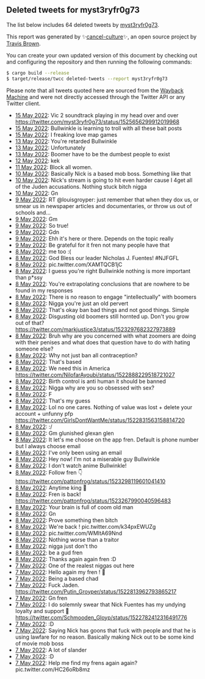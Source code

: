## Deleted tweets for myst3ryfr0g73

The list below includes 64 deleted tweets by
[myst3ryfr0g73](https://twitter.com/myst3ryfr0g73).



This report was generated by ✨[cancel-culture](https://github.com/travisbrown/cancel-culture)✨,
an open source project by [Travis Brown](https://twitter.com/travisbrown).

You can create your own updated version of this document by checking out and configuring the
repository and then running the following commands:

```bash
$ cargo build --release
$ target/release/twcc deleted-tweets --report myst3ryfr0g73
```

Please note that all tweets quoted here are sourced from the
[Wayback Machine](https://web.archive.org) and were not directly accessed through the Twitter API or
any Twitter client.

* [15 May 2022](https://web.archive.org/web/20220515020232/https://twitter.com/myst3ryfr0g73/status/1525657746963668995): Vic 2 soundtrack playing in my head over and over https://twitter.com/myst3ryfr0g73/status/1525656299912019968 <!--1525657746963668995-->
* [15 May 2022](https://web.archive.org/web/20220515020008/https://twitter.com/myst3ryfr0g73/status/1525657054785986566): Bullwinkle is learning to troll with all these bait posts <!--1525657054785986566-->
* [15 May 2022](https://web.archive.org/web/20220515015655/https://twitter.com/myst3ryfr0g73/status/1525656299912019968): I freaking love map games <!--1525656299912019968-->
* [13 May 2022](https://web.archive.org/web/20220513194601/https://twitter.com/myst3ryfr0g73/status/1525200513444225025): You're retarded Bullwinkle <!--1525200513444225025-->
* [13 May 2022](https://web.archive.org/web/20220513191252/https://twitter.com/myst3ryfr0g73/status/1525192194100961280): Unfortunately <!--1525192194100961280-->
* [13 May 2022](https://web.archive.org/web/20220513183959/https://twitter.com/myst3ryfr0g73/status/1525183922807705600): Boomer have to be the dumbest people to exist <!--1525183922807705600-->
* [12 May 2022](https://web.archive.org/web/20220512185346/https://twitter.com/myst3ryfr0g73/status/1524825054093123584): kek <!--1524825054093123584-->
* [11 May 2022](https://web.archive.org/web/20220511155650/https://twitter.com/myst3ryfr0g73/status/1524417995954692097): Block all women. <!--1524417995954692097-->
* [10 May 2022](https://web.archive.org/web/20220510185205/https://twitter.com/myst3ryfr0g73/status/1524099706590220288): Basically Nick is a based mob boss. Something like that <!--1524099706590220288-->
* [10 May 2022](https://web.archive.org/web/20220510184742/https://twitter.com/myst3ryfr0g73/status/1524098598291619840): Nick's stream is going to hit even harder cause I 4get all of the Juden accusations. Nothing stuck bitch nigga <!--1524098598291619840-->
* [10 May 2022](https://web.archive.org/web/20220510014808/https://twitter.com/myst3ryfr0g73/status/1523842042836705287): Gn <!--1523842042836705287-->
* [ 9 May 2022](https://web.archive.org/web/20220509174025/https://twitter.com/myst3ryfr0g73/status/1523719553964208128): RT @louisgroyper: just remember that when they dox us, or smear us in newspaper articles and documentaries, or throw us out of schools and… <!--1523719553964208128-->
* [ 9 May 2022](https://web.archive.org/web/20220509162844/https://twitter.com/myst3ryfr0g73/status/1523701241401905152): Gm <!--1523701241401905152-->
* [ 9 May 2022](https://web.archive.org/web/20220509060511/https://twitter.com/myst3ryfr0g73/status/1523544456410005505): So true! <!--1523544456410005505-->
* [ 9 May 2022](https://web.archive.org/web/20220509050907/https://twitter.com/myst3ryfr0g73/status/1523530321828134912): Gdn <!--1523530321828134912-->
* [ 9 May 2022](https://web.archive.org/web/20220509021247/https://twitter.com/myst3ryfr0g73/status/1523485966136057856): Ehh it's here or there. Depends on the topic really <!--1523485966136057856-->
* [ 9 May 2022](https://web.archive.org/web/20220509020546/https://twitter.com/myst3ryfr0g73/status/1523484122357768192): Be grateful for it fren not many people have that <!--1523484122357768192-->
* [ 8 May 2022](https://web.archive.org/web/20220508222535/https://twitter.com/myst3ryfr0g73/status/1523428888335970305): me too :( <!--1523428888335970305-->
* [ 8 May 2022](https://web.archive.org/web/20220508222601/https://twitter.com/myst3ryfr0g73/status/1523428804072378369): God Bless our leader Nicholas J. Fuentes!   #NJFGFL <!--1523428804072378369-->
* [ 8 May 2022](https://web.archive.org/web/20220508222150/https://twitter.com/myst3ryfr0g73/status/1523427842360774656): pic.twitter.com/XAMTQCB1jC <!--1523427842360774656-->
* [ 8 May 2022](https://web.archive.org/web/20220508221525/https://twitter.com/myst3ryfr0g73/status/1523426128282542080): I guess you're right Bullwinkle nothing is more important than p*ssy <!--1523426128282542080-->
* [ 8 May 2022](https://web.archive.org/web/20220508221407/https://twitter.com/myst3ryfr0g73/status/1523425797792432128): You're extrapolating conclusions that are nowhere to be found in my responses <!--1523425797792432128-->
* [ 8 May 2022](https://web.archive.org/web/20220508221224/https://twitter.com/myst3ryfr0g73/status/1523425496281001984): There is no reason to engage "intellectually" with boomers <!--1523425496281001984-->
* [ 8 May 2022](https://web.archive.org/web/20220508220201/https://twitter.com/myst3ryfr0g73/status/1523422955174125568): Nigga you're just an old pervert <!--1523422955174125568-->
* [ 8 May 2022](https://web.archive.org/web/20220508220131/https://twitter.com/myst3ryfr0g73/status/1523422764354314240): That's okay ban bad things and not good things. Simple <!--1523422764354314240-->
* [ 8 May 2022](https://web.archive.org/web/20220508215207/https://twitter.com/myst3ryfr0g73/status/1523420420556595200): Disgusting old boomers still hornted up. Don't you grow out of that? https://twitter.com/markjustice3/status/1523297682327973889 <!--1523420420556595200-->
* [ 8 May 2022](https://web.archive.org/web/20220508214545/https://twitter.com/myst3ryfr0g73/status/1523418767363313664): Bruh why are you concerned with what zoomers are doing with their penises and what does that question have to do with hating someone else? <!--1523418767363313664-->
* [ 8 May 2022](https://web.archive.org/web/20220508214505/https://twitter.com/myst3ryfr0g73/status/1523418510306672640): Why not just ban all contraception? <!--1523418510306672640-->
* [ 8 May 2022](https://web.archive.org/web/20220508214048/https://twitter.com/myst3ryfr0g73/status/1523417390909853696): That's based <!--1523417390909853696-->
* [ 8 May 2022](https://web.archive.org/web/20220508214021/https://twitter.com/myst3ryfr0g73/status/1523417347955912704): We need this in America https://twitter.com/NilofarAyoubi/status/1522888229518721027 <!--1523417347955912704-->
* [ 8 May 2022](https://web.archive.org/web/20220508213713/https://twitter.com/myst3ryfr0g73/status/1523416490619195393): Birth control is anti human it should be banned <!--1523416490619195393-->
* [ 8 May 2022](https://web.archive.org/web/20220508204321/https://twitter.com/myst3ryfr0g73/status/1523403134277611521): Nigga why are you so obsessed with sex? <!--1523403134277611521-->
* [ 8 May 2022](https://web.archive.org/web/20220508204227/https://twitter.com/myst3ryfr0g73/status/1523402732765597696): F <!--1523402732765597696-->
* [ 8 May 2022](https://web.archive.org/web/20220508203917/https://twitter.com/myst3ryfr0g73/status/1523402135995527168): That's my guess <!--1523402135995527168-->
* [ 8 May 2022](https://web.archive.org/web/20220508194717/https://twitter.com/myst3ryfr0g73/status/1523388945744408576): Lol no one cares. Nothing of value was lost + delete your account + unfunny pfp https://twitter.com/GirlsDontWantMe/status/1522831563158814720 <!--1523388945744408576-->
* [ 8 May 2022](https://web.archive.org/web/20220508193252/https://twitter.com/myst3ryfr0g73/status/1523385374881374208): :/ <!--1523385374881374208-->
* [ 8 May 2022](https://web.archive.org/web/20220508142256/https://twitter.com/myst3ryfr0g73/status/1523307268733026305): Gm glunished glexan glen <!--1523307268733026305-->
* [ 8 May 2022](https://web.archive.org/web/20220508141719/https://twitter.com/myst3ryfr0g73/status/1523305915339866112): It let's me choose on the app fren. Default is phone number but I always choose email <!--1523305915339866112-->
* [ 8 May 2022](https://web.archive.org/web/20220508141548/https://twitter.com/myst3ryfr0g73/status/1523305466029248513): I've only been using an email <!--1523305466029248513-->
* [ 8 May 2022](https://web.archive.org/web/20220508141551/https://twitter.com/myst3ryfr0g73/status/1523305354633027584): Hey now! I'm not a miserable guy Bullwinkle <!--1523305354633027584-->
* [ 8 May 2022](https://web.archive.org/web/20220508141010/https://twitter.com/myst3ryfr0g73/status/1523304176125546496): I don't watch anime Bullwinkle! <!--1523304176125546496-->
* [ 8 May 2022](https://web.archive.org/web/20220508141024/https://twitter.com/myst3ryfr0g73/status/1523304090444386305): Follow fren 👇 https://twitter.com/pattonfrog/status/1523298119601041410 <!--1523304090444386305-->
* [ 8 May 2022](https://web.archive.org/web/20220508141056/https://twitter.com/myst3ryfr0g73/status/1523304046215409665): Anytime king 👑 <!--1523304046215409665-->
* [ 8 May 2022](https://web.archive.org/web/20220508141008/https://twitter.com/myst3ryfr0g73/status/1523304014950977536): Fren is back! https://twitter.com/pattonfrog/status/1523267990040596483 <!--1523304014950977536-->
* [ 8 May 2022](https://web.archive.org/web/20220508141010/https://twitter.com/myst3ryfr0g73/status/1523304176125546496): Your brain is full of coom old man <!--1523294692233945091-->
* [ 8 May 2022](https://web.archive.org/web/20220508051340/https://twitter.com/myst3ryfr0g73/status/1523169100259676160): Gn <!--1523169100259676160-->
* [ 8 May 2022](https://web.archive.org/web/20220508040208/https://twitter.com/myst3ryfr0g73/status/1523150288982777856): Prove something then bitch <!--1523150288982777856-->
* [ 8 May 2022](https://web.archive.org/web/20220508034926/https://twitter.com/myst3ryfr0g73/status/1523147955573866498): We're back ! pic.twitter.com/k34pxEWUZg <!--1523147955573866498-->
* [ 8 May 2022](https://web.archive.org/web/20220508034648/https://twitter.com/myst3ryfr0g73/status/1523147342865907714): pic.twitter.com/WMItA69Nnd <!--1523147342865907714-->
* [ 8 May 2022](https://web.archive.org/web/20220508034112/https://twitter.com/myst3ryfr0g73/status/1523145783159275520): Nothing worse than a traitor <!--1523145783159275520-->
* [ 8 May 2022](https://web.archive.org/web/20220508033736/https://twitter.com/myst3ryfr0g73/status/1523144946856783877): nigga just don't tho <!--1523144946856783877-->
* [ 8 May 2022](https://web.archive.org/web/20220508033248/https://twitter.com/myst3ryfr0g73/status/1523143783247929344): be a gud fren <!--1523143783247929344-->
* [ 8 May 2022](https://web.archive.org/web/20220508033213/https://twitter.com/myst3ryfr0g73/status/1523143544558714881): Thanks again again fren :D <!--1523143544558714881-->
* [ 7 May 2022](https://web.archive.org/web/20220507195606/https://twitter.com/myst3ryfr0g73/status/1523028736610045959): One of the realest niggas out here <!--1523028736610045959-->
* [ 7 May 2022](https://web.archive.org/web/20220507193650/https://twitter.com/myst3ryfr0g73/status/1523023852468584450): Hello again my fren ! 👋 <!--1523023852468584450-->
* [ 7 May 2022](https://web.archive.org/web/20220507173802/https://twitter.com/myst3ryfr0g73/status/1522994134784819200): Being a based chad <!--1522994134784819200-->
* [ 7 May 2022](https://web.archive.org/web/20220507054416/https://twitter.com/myst3ryfr0g73/status/1522814503104258048): Fuck Jaden. https://twitter.com/Putin_Groyper/status/1522813962793865217 <!--1522814503104258048-->
* [ 7 May 2022](https://web.archive.org/web/20220507045924/https://twitter.com/myst3ryfr0g73/status/1522803185802522624): Gn fren <!--1522803185802522624-->
* [ 7 May 2022](https://web.archive.org/web/20220507034519/https://twitter.com/myst3ryfr0g73/status/1522784468012081153): I do solemnly swear that Nick Fuentes has my undying loyalty and support 🤚 https://twitter.com/Schmooden_Gloyp/status/1522782412316491776 <!--1522784468012081153-->
* [ 7 May 2022](https://web.archive.org/web/20220507031914/https://twitter.com/myst3ryfr0g73/status/1522777811420958720): :D <!--1522777811420958720-->
* [ 7 May 2022](https://web.archive.org/web/20220507025337/https://twitter.com/myst3ryfr0g73/status/1522771390134464513): Saying Nick has goons that fuck with people and that he is using lawfare for no reason. Basically making Nick out to be some kind of movie mob boss <!--1522771390134464513-->
* [ 7 May 2022](https://web.archive.org/web/20220507025100/https://twitter.com/myst3ryfr0g73/status/1522770859974397952): A lot of slander <!--1522770859974397952-->
* [ 7 May 2022](https://web.archive.org/web/20220507023222/https://twitter.com/myst3ryfr0g73/status/1522766004027285504): :D <!--1522766004027285504-->
* [ 7 May 2022](https://web.archive.org/web/20220507023003/https://twitter.com/myst3ryfr0g73/status/1522765615504703488): Help me find my frens again again? pic.twitter.com/HC26oRb8mz <!--1522765615504703488-->
